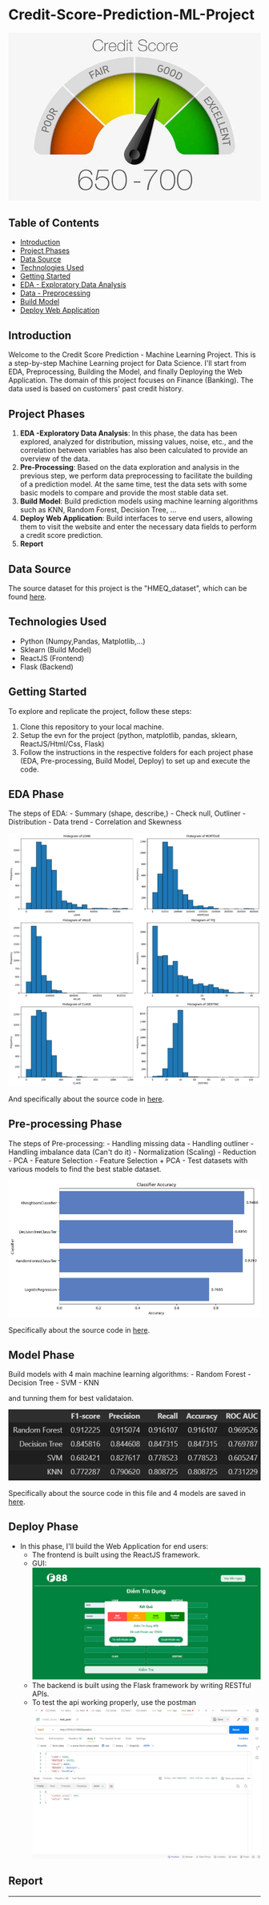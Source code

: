 # Credit-Score-Prediction-ML-Project

![Logo](https://github.com/thinh661/Credit_Score_Webapp/blob/master/image/credit_score.jpg)

## Table of Contents
- [Introduction](#introduction)
- [Project Phases](#project-phases)
- [Data Source](#data-source)
- [Technologies Used](#technologies-used)
- [Getting Started](#getting-started)
- [EDA - Exploratory Data Analysis](#eda)
- [Data - Preprocessing](#pre-processing)
- [Build Model](#build-model)
- [Deploy Web Application](#deploy-webapp)

## Introduction
Welcome to the Credit Score Prediction - Machine Learning Project. This is a step-by-step Machine Learning project for Data Science. I'll start from EDA, Preprocessing, Building the Model, and finally Deploying the Web Application. The domain of this project focuses on Finance (Banking). The data used is based on customers' past credit history.

## Project Phases
1. **EDA -Exploratory Data Analysis**: In this phase, the data has been explored, analyzed for distribution, missing values, noise, etc., and the correlation between variables has also been calculated to provide an overview of the data.
2. **Pre-Processing**: Based on the data exploration and analysis in the previous step, we perform data preprocessing to facilitate the building of a prediction model. At the same time, test the data sets with some basic models to compare and provide the most stable data set.
3. **Build Model**: Build prediction models using machine learning algorithms such as KNN, Random Forest, Decision Tree, ...
4. **Deploy Web Application**: Build interfaces to serve end users, allowing them to visit the website and enter the necessary data fields to perform a credit score prediction.
5. **Report**

## Data Source
The source dataset for this project is the "HMEQ_dataset", which can be found [here](https://www.kaggle.com/datasets/ajay1735/hmeq-data).

## Technologies Used
- Python (Numpy,Pandas, Matplotlib,...)
- Sklearn (Build Model)
- ReactJS (Frontend)
- Flask (Backend)

## Getting Started
To explore and replicate the project, follow these steps:
1. Clone this repository to your local machine.
2. Setup the evn for the project (python, matplotlib, pandas, sklearn, ReactJS/Html/Css, Flask)
3. Follow the instructions in the respective folders for each project phase (EDA, Pre-processing, Build Model, Deploy) to set up and execute the code.

## EDA Phase
The steps of EDA: 
    - Summary (shape, describe,)
    - Check null, Outliner
    - Distribution
    - Data trend
    - Correlation and Skewness

![EDA](https://github.com/thinh661/Credit_Score_Webapp/blob/master/image/eda.png)
    
And specifically about the source code in [here](https://github.com/thinh661/Credit_Score_Webapp/blob/master/EDA_hmeq.ipynb).

## Pre-processing Phase
The steps of Pre-processing:
    - Handling missing data
    - Handling outliner
    - Handling imbalance data (Can't do it)
    - Normalization (Scaling)
    - Reduction
        - PCA
        - Feature Selection
        - Feature Selection + PCA
    - Test datasets with various models to find the best stable dataset.

![preprocessing](https://github.com/thinh661/Credit_Score_Webapp/blob/master/image/preprocessing.png)

Specifically about the source code in [here](https://github.com/thinh661/Credit_Score_Webapp/blob/master/Preprocessing_hmeq.ipynb).


## Model Phase
Build models with 4 main machine learning algorithms:
    - Random Forest
    - Decision Tree
    - SVM
    - KNN

and tunning them for best validataion.

![model_build](https://github.com/thinh661/Credit_Score_Webapp/blob/master/image/model_acc.png)

Specifically about the source code in this file and 4 models are saved in [here](https://github.com/thinh661/Credit_Score_Webapp/blob/master/build_model.ipynb).

## Deploy Phase
* In this phase, I'll build the Web Application for end users:
    * The frontend is built using the ReactJS framework.
    * GUI:
        ![GUI](https://github.com/thinh661/Credit_Score_Webapp/blob/master/image/GUI.png)
    * The backend is built using the Flask framework by writing RESTful APIs.
    * To test the api working properly, use the postman
        ![Postman](https://github.com/thinh661/Credit_Score_Webapp/blob/master/image/postman_test.png)

## Report

---

